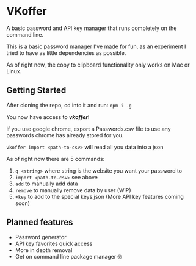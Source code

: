 # VKoffer
A basic password and API key manager that runs completely on the command line.

This is a basic password manager I've made for fun, as an experiment I tried to have as little dependencies as possible.

As of right now, the copy to clipboard functionality only works on Mac or Linux.

## Getting Started
After cloning the repo, cd into it and run:
`npm i -g`

You now have access to ***vkoffer***!

If you use google chrome, export a Passwords.csv file to use any passwords chrome has already stored for you.

`vkoffer import <path-to-csv>` will read all you data into a json

As of right now there are 5 commands:
1. `q <string>` where string is the website you want your password to
2. `import <path-to-csv>` see above
3. `add` to manually add data
4. `remove` to manually remove data by user (WIP)
5. `+key` to add to the special keys.json (More API key features coming soon)


## Planned features
* Password generator
* API key favorites quick access
* More in depth removal
* Get on command line package manager 🤓
